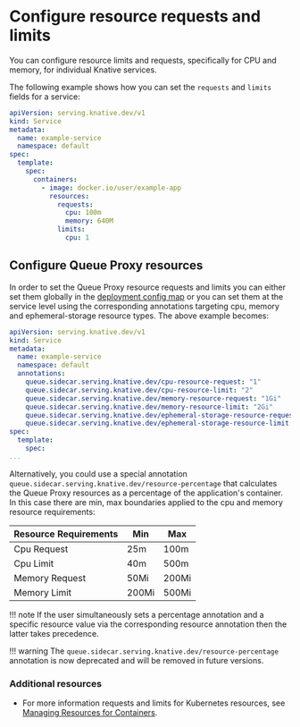 # Configure resource requests and limits

You can configure resource limits and requests, specifically for CPU and memory, for individual Knative services.

The following example shows how you can set the `requests` and `limits` fields for a service:

```yaml
apiVersion: serving.knative.dev/v1
kind: Service
metadata:
  name: example-service
  namespace: default
spec:
  template:
    spec:
      containers:
        - image: docker.io/user/example-app
          resources:
            requests:
              cpu: 100m
              memory: 640M
            limits:
              cpu: 1
```

## Configure Queue Proxy resources

In order to set the Queue Proxy resource requests and limits you can either
set them globally in the [deployment config map](../configuration/deployment.md) or you can set them at the service level using the corresponding annotations targeting cpu, memory and ephemeral-storage resource types. The above example becomes:

```yaml
apiVersion: serving.knative.dev/v1
kind: Service
metadata:
  name: example-service
  namespace: default
  annotations:
    queue.sidecar.serving.knative.dev/cpu-resource-request: "1"
    queue.sidecar.serving.knative.dev/cpu-resource-limit: "2"
    queue.sidecar.serving.knative.dev/memory-resource-request: "1Gi"
    queue.sidecar.serving.knative.dev/memory-resource-limit: "2Gi"
    queue.sidecar.serving.knative.dev/ephemeral-storage-resource-request: "400Mi"
    queue.sidecar.serving.knative.dev/ephemeral-storage-resource-limit: "450Mi"
spec:
  template:
    spec:
...
```

Alternatively, you could use a special annotation `queue.sidecar.serving.knative.dev/resource-percentage` that calculates the Queue Proxy resources as a percentage of the application's container.
In this case there are min, max boundaries applied to the cpu and memory resource requirements:


| Resource Requirements                               | Min     | Max     |
|-------------------------------------------|---------|---------|
| Cpu  Request   |  25m    |   100m  |
| Cpu Limit |  40m    |   500m  |
| Memory  Request   |  50Mi    |   200Mi  |
| Memory Limit |  200Mi    |   500Mi  |


!!! note
    If the user simultaneously sets a percentage annotation and a specific resource value via the corresponding resource annotation then the latter takes precedence.

!!! warning
    The `queue.sidecar.serving.knative.dev/resource-percentage` annotation is now deprecated and will be removed in future versions.

### Additional resources

* For more information requests and limits for Kubernetes resources, see [Managing Resources for Containers](https://kubernetes.io/docs/concepts/configuration/manage-resources-containers/).
